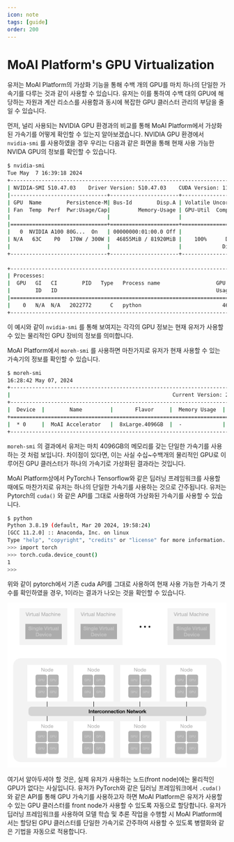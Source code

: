 ```yaml
---
icon: note
tags: [guide]
order: 200
---
```



# MoAI Platform's GPU Virtualization

유저는 MoAI Platform의 가상화 기능을 통해 수백 개의 GPU를 마치 하나의 단일한 가속기를 다루는 것과 같이 사용할 수 있습니다. 유저는 이를 통하여 수백 대의 GPU에 해당하는 자원과 계산 리소스를 사용함과 동시에 복잡한 GPU 클러스터 관리의 부담을 줄일 수 있습니다. 

먼저, 널리 사용되는 NVIDIA GPU 환경과의 비교를 통해 MoAI Platform에서 가상화된 가속기를 어떻게 확인할 수 있는지 알아보겠습니다. NVIDIA GPU 환경에서  `nvidia-smi` 를 사용하였을 경우 우리는 다음과 같은 화면을 통해 현재 사용 가능한 NVIDA GPU의 정보를 확인할 수 있습니다. 

```bash
$ nvidia-smi
Tue May  7 16:39:18 2024       
+-----------------------------------------------------------------------------+
| NVIDIA-SMI 510.47.03    Driver Version: 510.47.03    CUDA Version: 11.6     |
|-------------------------------+----------------------+----------------------+
| GPU  Name        Persistence-M| Bus-Id        Disp.A | Volatile Uncorr. ECC |
| Fan  Temp  Perf  Pwr:Usage/Cap|         Memory-Usage | GPU-Util  Compute M. |
|                               |                      |               MIG M. |
|===============================+======================+======================|
|   0  NVIDIA A100 80G...  On   | 00000000:01:00.0 Off |                    0 |
| N/A   63C    P0   170W / 300W |  46855MiB / 81920MiB |    100%      Default |
|                               |                      |             Disabled |
+-------------------------------+----------------------+----------------------+
                                                                               
+-----------------------------------------------------------------------------+
| Processes:                                                                  |
|  GPU   GI   CI        PID   Type   Process name                  GPU Memory |
|        ID   ID                                                   Usage      |
|=============================================================================|
|    0   N/A  N/A   2022772      C   python                          46853MiB | 
+-----------------------------------------------------------------------------+ 
```

이 예시와 같이 `nvidia-smi` 를 통해 보여지는 각각의 GPU 정보는 현재 유저가 사용할 수 있는 물리적인 GPU 장비의 정보를 의미합니다.

MoAI Platform에서 `moreh-smi` 를 사용하면 마찬가지로 유저가 현재 사용할 수 있는 가속기의 정보를 확인할 수 있습니다. 

```bash
$ moreh-smi
16:28:42 May 07, 2024 
+-----------------------------------------------------------------------------------------------------+
|                                                    Current Version: 24.5.0  Latest Version: 24.5.0  |
+-----------------------------------------------------------------------------------------------------+
|  Device  |        Name         |       Flavor     |  Memory Usage  |  Total Memory  |  Utilization  |
+=====================================================================================================+
|  * 0     |  MoAI Accelerator   |  8xLarge.4096GB  |  -             |  -             |  -            |
+-----------------------------------------------------------------------------------------------------+
```

`moreh-smi` 의 결과에서 유저는 마치 4096GB의 메모리를 갖는 단일한 가속기를 사용하는 것 처럼 보입니다. 차이점이 있다면, 이는 사실 수십~수백개의 물리적인 GPU로 이루어진 GPU 클러스터가 하나의 가속기로 가상화된 결과라는 것입니다. 

MoAI Platform상에서 PyTorch나 Tensorflow와 같은 딥러닝 프레임워크를 사용할 때에도 마찬가지로 유저는 하나의 단일한 가속기를 사용하는 것으로 간주됩니다. 유저는 Pytorch의 `cuda()` 와 같은 API를 그대로 사용하여 가상화된 가속기를 사용할 수 있습니다. 

```bash
$ python
Python 3.8.19 (default, Mar 20 2024, 19:58:24) 
[GCC 11.2.0] :: Anaconda, Inc. on linux
Type "help", "copyright", "credits" or "license" for more information.
>>> import torch
>>> torch.cuda.device_count()
1
>>> 
```

위와 같이 pytorch에서 기존 cuda API를 그대로 사용하여 현재 사용 가능한 가속기 갯수를 확인하였을 경우, 1이라는 결과가 나오는 것을 확인할 수 있습니다. 

![](/img/moreh_virtual_device.gif)

여기서 알아두셔야 할 것은, 실제 유저가 사용하는 노드(front node)에는 물리적인 GPU가 없다는 사실입니다. 유저가 PyTorch와 같은 딥러닝 프레임워크에서 `.cuda()` 와 같은 API를 통해 GPU 가속기를 사용하고자 하면 MoAI Platform은 유저가 사용할 수 있는 GPU 클러스터를  front node가 사용할 수 있도록 자동으로 할당합니다. 유저가 딥러닝 프레임워크를 사용하여 모델 학습 및 추론 작업을 수행할 시 MoAI Platform에서는 할당된 GPU 클러스터를 단일한 가속기로 간주하여 사용할 수 있도록 병렬화와 같은 기법을 자동으로 적용합니다.